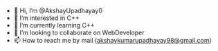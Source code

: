 - 👋 Hi, I’m @AkshayUpadhayay0
- 👀 I’m interested in C++
- 🌱 I’m currently learning C++
- 💞️ I’m looking to collaborate on WebDeveloper
- 📫 How to reach me by mail (akshaykumarupadhayay98@gmail.com)

<!---
AkshayUpadhayay0/AkshayUpadhayay0 is a ✨ special ✨ repository because its `README.md` (this file) appears on your GitHub profile.
You can click the Preview link to take a look at your changes.
--->
